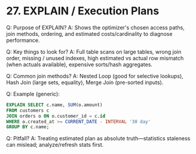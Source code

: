 # 27. EXPLAIN / Execution Plans

Q: Purpose of EXPLAIN?
A: Shows the optimizer's chosen access paths, join methods, ordering, and estimated costs/cardinality to diagnose performance.

Q: Key things to look for?
A: Full table scans on large tables, wrong join order, missing / unused indexes, high estimated vs actual row mismatch (when actuals available), expensive sorts/hash aggregates.

Q: Common join methods?
A: Nested Loop (good for selective lookups), Hash Join (large sets, equality), Merge Join (pre-sorted inputs).

Q: Example (generic):
```sql
EXPLAIN SELECT c.name, SUM(o.amount)
FROM customers c
JOIN orders o ON o.customer_id = c.id
WHERE o.created_at >= CURRENT_DATE - INTERVAL '30 day'
GROUP BY c.name;
```

Q: Pitfall?
A: Treating estimated plan as absolute truth—statistics staleness can mislead; analyze/refresh stats first.
